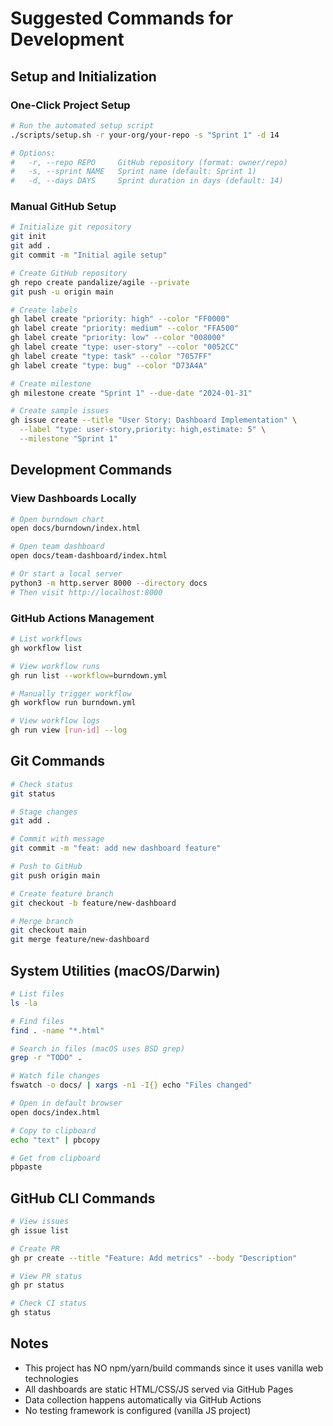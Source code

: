 # Suggested Commands for Development

## Setup and Initialization

### One-Click Project Setup
```bash
# Run the automated setup script
./scripts/setup.sh -r your-org/your-repo -s "Sprint 1" -d 14

# Options:
#   -r, --repo REPO     GitHub repository (format: owner/repo)
#   -s, --sprint NAME   Sprint name (default: Sprint 1)  
#   -d, --days DAYS     Sprint duration in days (default: 14)
```

### Manual GitHub Setup
```bash
# Initialize git repository
git init
git add .
git commit -m "Initial agile setup"

# Create GitHub repository
gh repo create pandalize/agile --private
git push -u origin main

# Create labels
gh label create "priority: high" --color "FF0000"
gh label create "priority: medium" --color "FFA500"
gh label create "priority: low" --color "008000"
gh label create "type: user-story" --color "0052CC"
gh label create "type: task" --color "7057FF"
gh label create "type: bug" --color "D73A4A"

# Create milestone
gh milestone create "Sprint 1" --due-date "2024-01-31"

# Create sample issues
gh issue create --title "User Story: Dashboard Implementation" \
  --label "type: user-story,priority: high,estimate: 5" \
  --milestone "Sprint 1"
```

## Development Commands

### View Dashboards Locally
```bash
# Open burndown chart
open docs/burndown/index.html

# Open team dashboard  
open docs/team-dashboard/index.html

# Or start a local server
python3 -m http.server 8000 --directory docs
# Then visit http://localhost:8000
```

### GitHub Actions Management
```bash
# List workflows
gh workflow list

# View workflow runs
gh run list --workflow=burndown.yml

# Manually trigger workflow
gh workflow run burndown.yml

# View workflow logs
gh run view [run-id] --log
```

## Git Commands

```bash
# Check status
git status

# Stage changes
git add .

# Commit with message
git commit -m "feat: add new dashboard feature"

# Push to GitHub
git push origin main

# Create feature branch
git checkout -b feature/new-dashboard

# Merge branch
git checkout main
git merge feature/new-dashboard
```

## System Utilities (macOS/Darwin)

```bash
# List files
ls -la

# Find files
find . -name "*.html"

# Search in files (macOS uses BSD grep)
grep -r "TODO" .

# Watch file changes
fswatch -o docs/ | xargs -n1 -I{} echo "Files changed"

# Open in default browser
open docs/index.html

# Copy to clipboard
echo "text" | pbcopy

# Get from clipboard  
pbpaste
```

## GitHub CLI Commands

```bash
# View issues
gh issue list

# Create PR
gh pr create --title "Feature: Add metrics" --body "Description"

# View PR status
gh pr status

# Check CI status
gh status
```

## Notes
- This project has NO npm/yarn/build commands since it uses vanilla web technologies
- All dashboards are static HTML/CSS/JS served via GitHub Pages
- Data collection happens automatically via GitHub Actions
- No testing framework is configured (vanilla JS project)